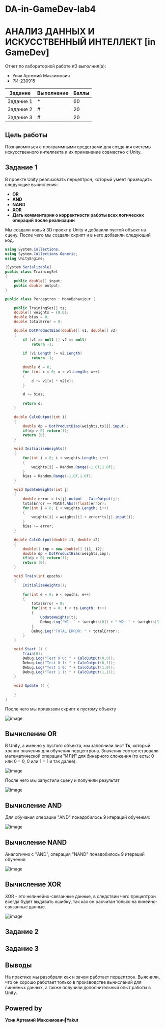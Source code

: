 # DA-in-GameDev-lab4
# АНАЛИЗ ДАННЫХ И ИСКУССТВЕННЫЙ ИНТЕЛЛЕКТ [in GameDev]
Отчет по лабораторной работе #3 выполнил(а):
- Усик Артемий Максимович
- РИ-230915

| Задание | Выполнение | Баллы |
| ------ | ------ | ------ |
| Задание 1 | * | 60 |
| Задание 2 | # | 20 |
| Задание 3 | # | 20 |

## Цель работы
Познакомиться с программными средствами для создания системы искусственного интеллекта и их применение совместно с Unity.

## Задание 1
В проекте Unity реализовать перцептрон, который умеет призводить следующие вычисления:
- **OR**
- **AND**
- **NAND**
- **XOR**
- **Дать комментарии о корректности работы всех логических операций после реализации**

Мы создали новый 3D проект в Unity и добавили пустой объект на сцену.
После чего мы создали скрипт и в него добавили следующий код.

```c#
using System.Collections;
using System.Collections.Generic;
using UnityEngine;

[System.Serializable]
public class TrainingSet
{
	public double[] input;
	public double output;
}

public class Perceptron : MonoBehaviour {

	public TrainingSet[] ts;
	double[] weights = {0,0};
	double bias = 0;
	double totalError = 0;

	double DotProductBias(double[] v1, double[] v2) 
	{
		if (v1 == null || v2 == null)
			return -1;
	 
		if (v1.Length != v2.Length)
			return -1;
	 
		double d = 0;
		for (int x = 0; x < v1.Length; x++)
		{
			d += v1[x] * v2[x];
		}

		d += bias;
	 
		return d;
	}

	double CalcOutput(int i)
	{
		double dp = DotProductBias(weights,ts[i].input);
		if(dp > 0) return(1);
		return (0);
	}

	void InitialiseWeights()
	{
		for(int i = 0; i < weights.Length; i++)
		{
			weights[i] = Random.Range(-1.0f,1.0f);
		}
		bias = Random.Range(-1.0f,1.0f);
	}

	void UpdateWeights(int j)
	{
		double error = ts[j].output - CalcOutput(j);
		totalError += Mathf.Abs((float)error);
		for(int i = 0; i < weights.Length; i++)
		{			
			weights[i] = weights[i] + error*ts[j].input[i]; 
		}
		bias += error;
	}

	double CalcOutput(double i1, double i2)
	{
		double[] inp = new double[] {i1, i2};
		double dp = DotProductBias(weights,inp);
		if(dp > 0) return(1);
		return (0);
	}

	void Train(int epochs)
	{
		InitialiseWeights();
		
		for(int e = 0; e < epochs; e++)
		{
			totalError = 0;
			for(int t = 0; t < ts.Length; t++)
			{
				UpdateWeights(t);
				Debug.Log("W1: " + (weights[0]) + " W2: " + (weights[1]) + " B: " + bias);
			}
			Debug.Log("TOTAL ERROR: " + totalError);
		}
	}

	void Start () {
		Train(8);
		Debug.Log("Test 0 0: " + CalcOutput(0,0));
		Debug.Log("Test 0 1: " + CalcOutput(0,1));
		Debug.Log("Test 1 0: " + CalcOutput(1,0));
		Debug.Log("Test 1 1: " + CalcOutput(1,1));		
	}
	
	void Update () {
		
	}
}
```
После чего мы привязали скрипт к пустому объекту

![image](https://github.com/user-attachments/assets/ef32c575-ad55-4953-9e98-0678c2395b64)

## Вычисление **OR**
В Unity, а именно у пустого объекта, мы заполнили лист **Ts**, который хранит значения для обучения перцептрона. Значения соответствовали математической операции "ИЛИ" для бинарного сложения (то есть: 0 или 0 = 0, 0 или 1 = 1 и так далее).

![image](https://github.com/user-attachments/assets/a27bc6a2-0f8a-4844-b81b-37ed54b9d64e)

После чего мы запустили сцену и получили результат

![image](https://github.com/user-attachments/assets/25fa038b-9be0-42d6-a2d7-0d92b84b76a3)

## Вычисление **AND**

Для обучания операции "AND" понадобилось 9 итераций обученмя:

![image](https://github.com/user-attachments/assets/97cf6bd4-cc05-4e94-92d2-2b29c59d98f3)

## Вычисление **NAND**

Аналогично с "AND", операция "NAND" понадобилось 9 итераций обучения:

![image](https://github.com/user-attachments/assets/fb7b4c62-612e-4fd7-8172-56533f99253d)

## Вычисление **XOR**
XOR - это нелинейно-связанные данные, в следствии чего прецептрон всегда будет выдавать ошибку, так как он расчитан только на линейно-связанные данные.

![image](https://github.com/user-attachments/assets/5f853a5f-bf31-4d84-920f-c4d9545ec360)

## Задание 2


## Задание 3


## Выводы
На практике мы разобрали как и зачем работает перцептрон. Выяснили, что он хорошо работает только в производстве вычислений для линейных данных, а также получили дополнительный опыт работы в Unity. 

## Powered by

**Усик Артемий Максимович|Yakut**
